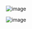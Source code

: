 
![image](https://user-images.githubusercontent.com/41470575/210206590-00e8fbcd-408e-4c70-82c0-9f7de5988ed8.png)

![image](https://user-images.githubusercontent.com/41470575/210206709-efb86256-a8f2-4120-84b7-4f21ea293152.png)

